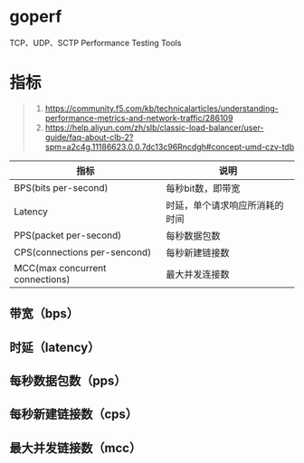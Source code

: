 # goperf
TCP、UDP、SCTP Performance Testing Tools
# 指标
> 1. https://community.f5.com/kb/technicalarticles/understanding-performance-metrics-and-network-traffic/286109
> 2. https://help.aliyun.com/zh/slb/classic-load-balancer/user-guide/faq-about-clb-2?spm=a2c4g.11186623.0.0.7dc13c96Rncdgh#concept-umd-czv-tdb

| 指标                            | 说明   |
|---------------------------------|------------|
| BPS(bits per-second)            | 每秒bit数，即带宽 |
| Latency                         | 时延，单个请求响应所消耗的时间 |
| PPS(packet per-second)          | 每秒数据包数 |
| CPS(connections per-sencond)    | 每秒新建链接数 |
| MCC(max concurrent connections) | 最大并发连接数 |

## 带宽（bps）

## 时延（latency）

## 每秒数据包数（pps）

## 每秒新建链接数（cps）


## 最大并发链接数（mcc）



